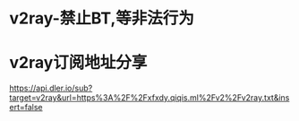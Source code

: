 # v2ray-禁止BT,等非法行为
# v2ray订阅地址分享
https://api.dler.io/sub?target=v2ray&url=https%3A%2F%2Fxfxdy.qiqis.ml%2Fv2%2Fv2ray.txt&insert=false
